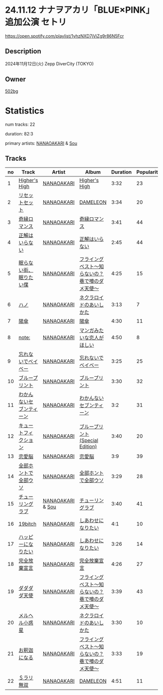 # 24.11.12 ナナヲアカリ「BLUE×PINK」 追加公演 セトリ
https://open.spotify.com/playlist/1yhzNXD7jViZg9r86N5Fcr

## Description
2024年11月12日(火) Zepp DiverCity (TOKYO)

## Owner
[502bg](https://open.spotify.com/user/4woroafc3tx648l7zc8quofbf)

# Statistics
num tracks: 22

duration: 82:3

primary artists: [NANAOAKARI](https://open.spotify.com/artist/06jSjpC81wzjoUoE61Fhdn) & [Sou](https://open.spotify.com/artist/04ZUR9nJSI7nr1ZrHKLGJ8)

## Tracks
| no | Track | Artist | Album | Duration | Popularity |
| -- | ----- | ------ | ----- | -------- | ---------- |
| 1 | [Higher's High](https://open.spotify.com/track/1qsCLieHNQXNi1nRjkt0QO) | [NANAOAKARI](https://open.spotify.com/artist/06jSjpC81wzjoUoE61Fhdn) | [Higher's High](https://open.spotify.com/album/2PQWxWKHG7VNhRgjyvMpGD) | 3:32 | 23 |
| 2 | [リセットセット](https://open.spotify.com/track/5sDCmw5Ox5Ce9mrR0xbmSP) | [NANAOAKARI](https://open.spotify.com/artist/06jSjpC81wzjoUoE61Fhdn) | [DAMELEON](https://open.spotify.com/album/4HOmkUPEkkCs8tu24S6zY6) | 3:34 | 20 |
| 3 | [奇縁ロマンス](https://open.spotify.com/track/7HpRzCOpC0AgRJwkxrk5bH) | [NANAOAKARI](https://open.spotify.com/artist/06jSjpC81wzjoUoE61Fhdn) | [奇縁ロマンス](https://open.spotify.com/album/1YujqcEfWz2zenKQKtDJKT) | 3:41 | 44 |
| 4 | [正解はいらない](https://open.spotify.com/track/7iMizwkSqNacghYKrAo8o7) | [NANAOAKARI](https://open.spotify.com/artist/06jSjpC81wzjoUoE61Fhdn) | [正解はいらない](https://open.spotify.com/album/5GGDpAGTo3Y2c2Gboiv6OC) | 2:45 | 44 |
| 5 | [眠らない街、眠りたい僕](https://open.spotify.com/track/2BvYYo46Fvn6BbTgiJQ4RY) | [NANAOAKARI](https://open.spotify.com/artist/06jSjpC81wzjoUoE61Fhdn) | [フライングベスト〜知らないの？巷で噂のダメ天使〜](https://open.spotify.com/album/6cuRTbjbuFqCYyFnRiFwJC) | 4:25 | 15 |
| 6 | [ハノ](https://open.spotify.com/track/0gRHVOJfsINzG4aKYSAiY4) | [NANAOAKARI](https://open.spotify.com/artist/06jSjpC81wzjoUoE61Fhdn) | [ネクラロイドのあいしかた](https://open.spotify.com/album/2YqrbVcXlniP4Bs1iPJohT) | 3:13 | 7 |
| 7 | [陽傘](https://open.spotify.com/track/2LgGUzGjxDPCE1H33AFIu0) | [NANAOAKARI](https://open.spotify.com/artist/06jSjpC81wzjoUoE61Fhdn) | [陽傘](https://open.spotify.com/album/1iUItUWiuoPxLgLidzFqzX) | 4:30 | 11 |
| 8 | [note:](https://open.spotify.com/track/5VNEb6t8rzprAmJBbLrT4f) | [NANAOAKARI](https://open.spotify.com/artist/06jSjpC81wzjoUoE61Fhdn) | [マンガみたいな恋人がほしい](https://open.spotify.com/album/1ZH188sW33ZrhwSaRHDplr) | 4:50 | 8 |
| 9 | [忘れないでベイベー](https://open.spotify.com/track/2vywOxMZKodW2eLYAMJeoe) | [NANAOAKARI](https://open.spotify.com/artist/06jSjpC81wzjoUoE61Fhdn) | [忘れないでベイベー](https://open.spotify.com/album/3f3qjZsVvvoTo9XBWOrMvc) | 3:25 | 25 |
| 10 | [ブループリント](https://open.spotify.com/track/1jWQUBQcnHh0Rtzr8Rlu4s) | [NANAOAKARI](https://open.spotify.com/artist/06jSjpC81wzjoUoE61Fhdn) | [ブループリント](https://open.spotify.com/album/3ZM5smVHohm7YEhkZuqA7v) | 3:30 | 32 |
| 11 | [わかんないセブンティーン](https://open.spotify.com/track/5jguO6cwuUWvyFL3oT0N1f) | [NANAOAKARI](https://open.spotify.com/artist/06jSjpC81wzjoUoE61Fhdn) | [わかんないセブンティーン](https://open.spotify.com/album/3pqgbqHyMVWfgnfyQcDlR0) | 3:2 | 31 |
| 12 | [キュートフィクション](https://open.spotify.com/track/5Uw32o408Yl7BqcyxwTtEl) | [NANAOAKARI](https://open.spotify.com/artist/06jSjpC81wzjoUoE61Fhdn) | [ブループリント (Special Edition)](https://open.spotify.com/album/4wWzWVnoEMLxhcVjnH0dfc) | 3:40 | 20 |
| 13 | [恋愛脳](https://open.spotify.com/track/6ov7dWfxJsadTqkGZbmKOI) | [NANAOAKARI](https://open.spotify.com/artist/06jSjpC81wzjoUoE61Fhdn) | [恋愛脳](https://open.spotify.com/album/7DcfUaVT0xSAmFByPZUNIm) | 3:9 | 39 |
| 14 | [全部ホントで全部ウソ](https://open.spotify.com/track/5H5brHFXyjqtRW4ijludiU) | [NANAOAKARI](https://open.spotify.com/artist/06jSjpC81wzjoUoE61Fhdn) | [全部ホントで全部ウソ](https://open.spotify.com/album/04IIWkL4c1GGMjuqYPrzdj) | 3:29 | 28 |
| 15 | [チューリングラブ](https://open.spotify.com/track/1OnJWGEQbfCjUymF6zwfDx) | [NANAOAKARI](https://open.spotify.com/artist/06jSjpC81wzjoUoE61Fhdn) & [Sou](https://open.spotify.com/artist/04ZUR9nJSI7nr1ZrHKLGJ8) | [チューリングラブ](https://open.spotify.com/album/5XCBoZz7YgJFqJvkX1wyHV) | 3:40 | 41 |
| 16 | [19bitch](https://open.spotify.com/track/1txJzekUoPwGP6JeEoKmHd) | [NANAOAKARI](https://open.spotify.com/artist/06jSjpC81wzjoUoE61Fhdn) | [しあわせになりたい](https://open.spotify.com/album/77R8AHSWf5STZP7ZxJS0HA) | 4:1 | 10 |
| 17 | [ハッピーになりたい](https://open.spotify.com/track/5pctuptl1LzRSVSeNI0A2Q) | [NANAOAKARI](https://open.spotify.com/artist/06jSjpC81wzjoUoE61Fhdn) | [しあわせになりたい](https://open.spotify.com/album/77R8AHSWf5STZP7ZxJS0HA) | 3:26 | 14 |
| 18 | [完全放棄宣言](https://open.spotify.com/track/7DJWxtRq4jGcLBmqiqQTaf) | [NANAOAKARI](https://open.spotify.com/artist/06jSjpC81wzjoUoE61Fhdn) | [完全放棄宣言](https://open.spotify.com/album/0aboQ4fkRs3gBVjUpDPR4d) | 4:26 | 27 |
| 19 | [ダダダダ天使](https://open.spotify.com/track/2oRt9HVnW6bC7wIWQdTxDt) | [NANAOAKARI](https://open.spotify.com/artist/06jSjpC81wzjoUoE61Fhdn) | [フライングベスト〜知らないの？巷で噂のダメ天使〜](https://open.spotify.com/album/6cuRTbjbuFqCYyFnRiFwJC) | 3:39 | 43 |
| 20 | [メルヘル小惑星](https://open.spotify.com/track/6RPV2yiZXWxuHBeu1sNib7) | [NANAOAKARI](https://open.spotify.com/artist/06jSjpC81wzjoUoE61Fhdn) | [ネクラロイドのあいしかた](https://open.spotify.com/album/2YqrbVcXlniP4Bs1iPJohT) | 3:30 | 10 |
| 21 | [お釈迦になる](https://open.spotify.com/track/2cdEPk71QNdkCLQcrQqXJf) | [NANAOAKARI](https://open.spotify.com/artist/06jSjpC81wzjoUoE61Fhdn) | [フライングベスト〜知らないの？巷で噂のダメ天使〜](https://open.spotify.com/album/6cuRTbjbuFqCYyFnRiFwJC) | 3:33 | 19 |
| 22 | [＄ラリ無双](https://open.spotify.com/track/0SUiqAmebGBxtVyqSZns0v) | [NANAOAKARI](https://open.spotify.com/artist/06jSjpC81wzjoUoE61Fhdn) | [DAMELEON](https://open.spotify.com/album/4HOmkUPEkkCs8tu24S6zY6) | 4:51 | 11 |
        

